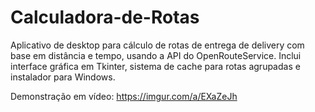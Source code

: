 # Calculadora-de-Rotas
Aplicativo de desktop para cálculo de rotas de entrega de delivery com base em distância e tempo, usando a API do OpenRouteService. Inclui interface gráfica em Tkinter, sistema de cache para rotas agrupadas e instalador para Windows.

Demonstração em vídeo:
https://imgur.com/a/EXaZeJh
